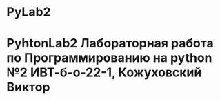 # PyLab2
# PyhtonLab2 Лабораторная работа по Программированию на python №2 ИВТ-б-о-22-1, Кожуховский Виктор
